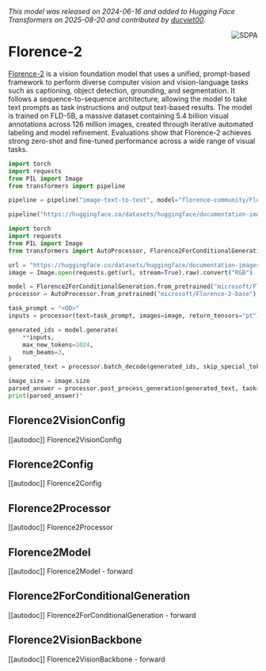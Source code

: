 <!--Copyright 2025 The HuggingFace Team. All rights reserved.

Licensed under the Apache License, Version 2.0 (the "License"); you may not use this file except in compliance with
the License. You may obtain a copy of the License at

http://www.apache.org/licenses/LICENSE-2.0

Unless required by applicable law or agreed to in writing, software distributed under the License is distributed on
an "AS IS" BASIS, WITHOUT WARRANTIES OR CONDITIONS OF ANY KIND, either express or implied. See the License for the
specific language governing permissions and limitations under the License.

⚠️ Note that this file is in Markdown but contain specific syntax for our doc-builder (similar to MDX) that may not be
rendered properly in your Markdown viewer.

-->
*This model was released on 2024-06-16 and added to Hugging Face Transformers on 2025-08-20 and contributed by [ducviet00](https://huggingface.co/ducviet00).*

<div style="float: right;">
    <div class="flex flex-wrap space-x-1">
        <img alt="SDPA" src="https://img.shields.io/badge/SDPA-DE3412?style=flat&logo=pytorch&logoColor=white">
    </div>
</div>

# Florence-2

[Florence-2](https://huggingface.co/papers/2311.06242) is a vision foundation model that uses a unified, prompt-based framework to perform diverse computer vision and vision-language tasks such as captioning, object detection, grounding, and segmentation. It follows a sequence-to-sequence architecture, allowing the model to take text prompts as task instructions and output text-based results. The model is trained on FLD-5B, a massive dataset containing 5.4 billion visual annotations across 126 million images, created through iterative automated labeling and model refinement. Evaluations show that Florence-2 achieves strong zero-shot and fine-tuned performance across a wide range of visual tasks.

<hfoptions id="usage">
<hfoption id="Pipeline">

```py
import torch
import requests
from PIL import Image
from transformers import pipeline

pipeline = pipeline("image-text-to-text", model="florence-community/Florence-2-base", dtype="auto")

pipeline("https://huggingface.co/datasets/huggingface/documentation-images/resolve/main/pipeline-cat-chonk.jpeg", text="<OD>")
```

</hfoption>
<hfoption id="AutoModel">

```py
import torch
import requests
from PIL import Image
from transformers import AutoProcessor, Florence2ForConditionalGeneration

url = "https://huggingface.co/datasets/huggingface/documentation-images/resolve/main/transformers/tasks/car.jpg?download=true"
image = Image.open(requests.get(url, stream=True).raw).convert("RGB")

model = Florence2ForConditionalGeneration.from_pretrained("microsoft/Florence-2-base", dtype="auto")
processor = AutoProcessor.from_pretrained("microsoft/Florence-2-base")

task_prompt = "<OD>"
inputs = processor(text=task_prompt, images=image, return_tensors="pt")

generated_ids = model.generate(
    **inputs,
    max_new_tokens=1024,
    num_beams=3,
)
generated_text = processor.batch_decode(generated_ids, skip_special_tokens=False)[0]

image_size = image.size
parsed_answer = processor.post_process_generation(generated_text, task=task_prompt, image_size=image_size)
print(parsed_answer)"
```

</hfoption>
</hfoptions>

## Florence2VisionConfig

[[autodoc]] Florence2VisionConfig

## Florence2Config

[[autodoc]] Florence2Config

## Florence2Processor

[[autodoc]] Florence2Processor

## Florence2Model

[[autodoc]] Florence2Model
    - forward

## Florence2ForConditionalGeneration

[[autodoc]] Florence2ForConditionalGeneration
    - forward

## Florence2VisionBackbone

[[autodoc]] Florence2VisionBackbone
    - forward
